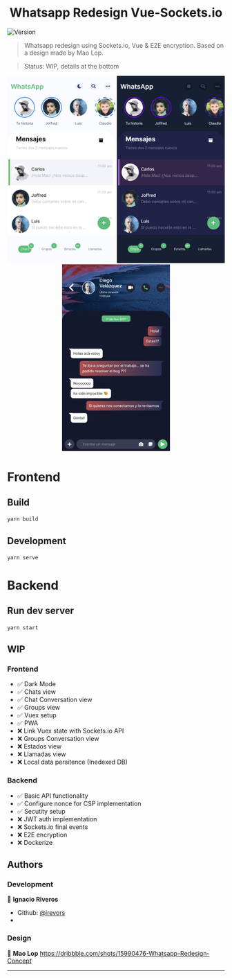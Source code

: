 <h1 align="center">Whatsapp Redesign Vue-Sockets.io</h1>
<p>
  <img alt="Version" src="https://img.shields.io/badge/version-0.1-blue.svg?cacheSeconds=2592000" />
</p>

> Whatsapp redesign using Sockets.io, Vue & E2E encryption. Based on a design made by Mao Lop. 

> Status: WIP, details at the bottom

<div align="center">
  <img src="images/wsp_chats.png" width="250" />
  <img src="images/wsp_chats--dark.png" width="250" />
  <img src="images/wsp_conversation.png" width="250" />
</div>

# Frontend
## Build 

```sh
yarn build
```

## Development 

```sh
yarn serve
```

# Backend
## Run dev server

```sh
yarn start
```


## WIP

### Frontend
<ul>
<li> ✅ Dark Mode </li>
<li> ✅ Chats view </li> 
<li> ✅ Chat Conversation view </li> 
<li> ✅ Groups view </li> 
<li> ✅ Vuex setup </li> 
<li> ✅ PWA </li> 
<li> ❌ Link Vuex state with Sockets.io API </li> 
<li> ❌ Groups Conversation view </li> 
<li> ❌ Estados view </li> 
<li> ❌ Llamadas view </li> 
<li> ❌ Local data persitence (Inedexed DB) </li> 
</ul>

### Backend
<ul>
<li> ✅ Basic API functionality </li>
<li> ✅ Configure nonce for CSP implementation </li> 
<li> ✅ Secutity setup </li> 
<li> ❌ JWT auth implementation </li> 
<li> ❌ Sockets.io final events </li> 
<li> ❌ E2E encryption </li> 
<li> ❌ Dockerize </li> 
</ul>


## Authors

### Development
👤 **Ignacio Riveros**
* Github: [@irevors](https://github.com/irevors)
* 
### Design
👤 **Mao Lop**
https://dribbble.com/shots/15990476-Whatsapp-Redesign-Concept



***
